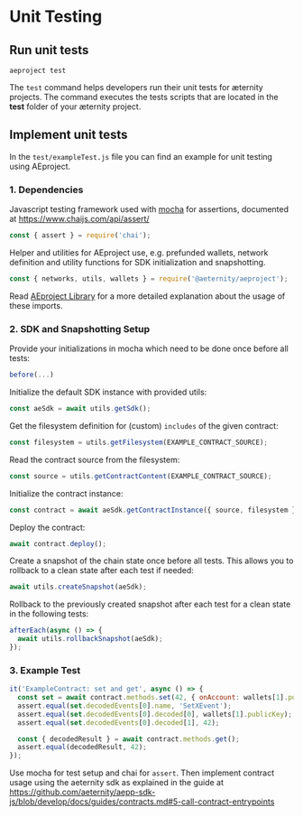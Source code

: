 # Unit Testing

## Run unit tests

```text
aeproject test
```

The `test` command helps developers run their unit tests for æternity projects. The command executes the tests scripts that are located in the **test** folder of your æternity project. 

## Implement unit tests

In the `test/exampleTest.js` file you can find an example for unit testing using AEproject.

### 1. Dependencies

Javascript testing framework used with [mocha](https://mochajs.org/) for assertions, documented at https://www.chaijs.com/api/assert/

```js
const { assert } = require('chai');
```

Helper and utilities for AEproject use, e.g. prefunded wallets, network definition and utility functions for SDK initialization and snapshotting.

```js
const { networks, utils, wallets } = require('@aeternity/aeproject');
```

Read [AEproject Library](../lib.md) for a more detailed explanation about the usage of these imports.

### 2. SDK and Snapshotting Setup

Provide your initializations in mocha which need to be done once before all tests:
```js
before(...)
```

Initialize the default SDK instance with provided utils:
```js
const aeSdk = await utils.getSdk();
```

Get the filesystem definition for (custom) `includes` of the given contract:
```js
const filesystem = utils.getFilesystem(EXAMPLE_CONTRACT_SOURCE);
```

Read the contract source from the filesystem:
```js
const source = utils.getContractContent(EXAMPLE_CONTRACT_SOURCE);
```

Initialize the contract instance:
```js
const contract = await aeSdk.getContractInstance({ source, filesystem });
```

Deploy the contract:
```js
await contract.deploy();
```

Create a snapshot of the chain state once before all tests. This allows you to rollback to a clean state after each test if needed:
```js
await utils.createSnapshot(aeSdk);
```

Rollback to the previously created snapshot after each test for a clean state in the following tests:
```js
afterEach(async () => {
  await utils.rollbackSnapshot(aeSdk);
});
```

### 3. Example Test

```javascript
it('ExampleContract: set and get', async () => {
  const set = await contract.methods.set(42, { onAccount: wallets[1].publicKey });
  assert.equal(set.decodedEvents[0].name, 'SetXEvent');
  assert.equal(set.decodedEvents[0].decoded[0], wallets[1].publicKey);
  assert.equal(set.decodedEvents[0].decoded[1], 42);

  const { decodedResult } = await contract.methods.get();
  assert.equal(decodedResult, 42);
});
```

Use mocha for test setup and chai for `assert`. Then implement contract usage using the aeternity sdk as explained in the guide at https://github.com/aeternity/aepp-sdk-js/blob/develop/docs/guides/contracts.md#5-call-contract-entrypoints
